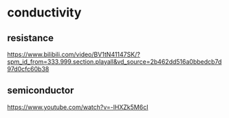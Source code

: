 # conductivity

## resistance

https://www.bilibili.com/video/BV1tN41147SK/?spm_id_from=333.999.section.playall&vd_source=2b462dd516a0bbedcb7d97d0cfc60b38

## semiconductor

https://www.youtube.com/watch?v=-lHXZk5M6cI
